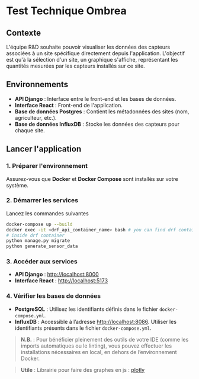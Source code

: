 
# Test Technique Ombrea

## Contexte

L'équipe R&D souhaite pouvoir visualiser les données des capteurs associées à un site spécifique directement depuis l'application. L'objectif est qu'à la sélection d'un site, un graphique s'affiche, représentant les quantités mesurées par les capteurs installés sur ce site.

## Environnements

-   **API Django** : Interface entre le front-end et les bases de données.
-   **Interface React** : Front-end de l'application.
-   **Base de données Postgres** : Contient les métadonnées des sites (nom, agriculteur, etc.).
-   **Base de données InfluxDB** : Stocke les données des capteurs pour chaque site.

## Lancer l'application

### 1. Préparer l'environnement

Assurez-vous que **Docker** et **Docker Compose** sont installés sur votre système.

### 2. Démarrer les services

Lancez les commandes suivantes

```bash
docker-compose up --build
docker exec -it <drf_api_container_name> bash # you can find drf container name with docker ps
# inside drf container
python manage.py migrate
python generate_sensor_data
```

### 3. Accéder aux services

-   **API Django** : [http://localhost:8000](http://localhost:8000)
-   **Interface React** : [http://localhost:5173](http://localhost:5173)

### 4. Vérifier les bases de données

-   **PostgreSQL** : Utilisez les identifiants définis dans le fichier `docker-compose.yml`.
-   **InfluxDB** : Accessible à l’adresse [http://localhost:8086](http://localhost:8086). Utiliser les identifiants présents dans le fichier `docker-compose.yml`.

> **N.B.** : Pour bénéficier pleinement des outils de votre IDE (comme les imports automatiques ou le linting), vous pouvez effectuer les installations nécessaires en local, en dehors de l’environnement Docker. 

> **Utile** : Librairie pour faire des graphes en js : [plotly](https://plotly.com/javascript/)